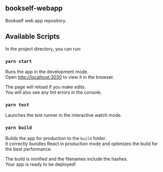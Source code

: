 ## bookself-webapp

Bookself web app repository.

## Available Scripts

In the project directory, you can run:

### `yarn start`

Runs the app in the development mode.<br>
Open [http://localhost:3030](http://localhost:3030) to view it in the browser.

The page will reload if you make edits.<br>
You will also see any lint errors in the console.

### `yarn test`

Launches the test runner in the interactive watch mode.<br>

### `yarn build`

Builds the app for production to the `build` folder.<br>
It correctly bundles React in production mode and optimizes the build for the best performance.

The build is minified and the filenames include the hashes.<br>
Your app is ready to be deployed!
